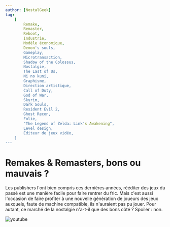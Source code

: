 ```yaml
---
author: [NostalGeek]
tag:
    [
        Remake,
        Remaster,
        Reboot,
        Industrie,
        Modèle économique,
        Demon's souls,
        Gameplay,
        Microtransaction,
        Shadow of the Colossus,
        Nostalgie,
        The Last of Us,
        Ni no kuni,
        Graphisme,
        Direction artistique,
        Call of Duty,
        God of War,
        Skyrim,
        Dark Souls,
        Resident Evil 2,
        Ghost Recon,
        Folie,
        "The Legend of Zelda: Link's Awakening",
        Level design,
        Éditeur de jeux vidéo,
    ]
---
```


# Remakes & Remasters, bons ou mauvais ?

Les publishers l'ont bien compris ces dernières années, rééditer des jeux du passé est une manière facile pour faire rentrer du fric. Mais c'est aussi l'occasion de faire profiter à une nouvelle génération de joueurs des jeux auxquels, faute de machine compatible, ils n'auraient pas pu jouer. Pour autant, ce marché de la nostalgie n'a-t-il que des bons côté ? Spoiler : non.

![youtube](https://www.youtube.com/watch?v=fkOWgZTcX-o)
